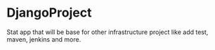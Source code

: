 # DjangoProject
Stat app that will be base for other infrastructure project like add test, maven, jenkins and more. 
